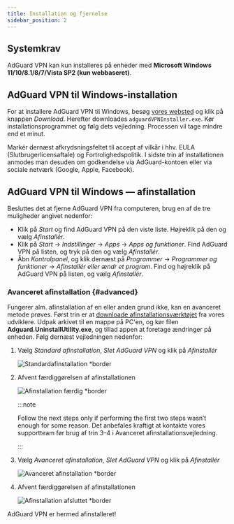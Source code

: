 ```yaml
---
title: Installation og fjernelse
sidebar_position: 2
---
```


## Systemkrav

AdGuard VPN kan kun installeres på enheder med **Microsoft Windows 11/10/8.1/8/7/Vista SP2 (kun webbaseret)**.

## AdGuard VPN til Windows-installation

For at installere AdGuard VPN til Windows, besøg [vores websted](https://adguard-vpn.com/welcome.html) og klik på knappen *Download*. Herefter downloades `adguardVPNInstaller.exe`. Kør installationsprogrammet og følg dets vejledning. Processen vil tage mindre end et minut.

Markér dernæst afkrydsningsfeltet til accept af vilkår i hhv. EULA (Slutbrugerlicensaftale) og Fortrolighedspolitik. I sidste trin af installationen anmodes man desuden om godkendelse via AdGuard-kontoen eller via sociale netværk (Google, Apple, Facebook).

## AdGuard VPN til Windows — afinstallation

Besluttes det at fjerne AdGuard VPN fra computeren, brug en af de tre muligheder angivet nedenfor:

- Klik på *Start* og find AdGuard VPN på den viste liste. Højreklik på den og vælg *Afinstallér*.
- Klik på *Start* → *Indstillinger* → *Apps* → *Apps og funktioner*. Find AdGuard VPN på listen, og tryk på den og vælg *Afinstallér*.
- Åbn *Kontrolpanel*, og klik dernæst på *Programmer* → *Programmer og funktioner* → *Afinstallér eller ændr et program*. Find og højreklik på AdGuard VPN på listen, og vælg *Afinstallér*.

### Avanceret afinstallation {#advanced}

Fungerer alm. afinstallation af en eller anden grund ikke, kan en avanceret metode prøves. Først trin er at [downloade afinstallationsværktøjet](https://cdn.adtidy.org/distr/windows/Uninstall_Utility.zip) fra vores udviklere. Udpak arkivet til en mappe på PC'en, og kør filen **Adguard.UninstallUtility.exe**, og tillad appen at foretage ændringer på enheden. Følg dernæst vejledningen nedenfor:

1. Vælg *Standard afinstallation*, *Slet AdGuard VPN* og klik på *Afinstallér*

    ![Standardafinstallation *border](https://cdn.adguardvpn.com/content/kb/vpn/windows/standard_uninstall.png)

1. Afvent færdiggørelsen af afinstallationen

    ![Afinstallation færdig *border](https://cdn.adguardvpn.com/content/kb/vpn/windows/standard_uninstall_2.png)

    :::note

    Follow the next steps only if performing the first two steps wasn’t enough for some reason. Det anbefales kraftigt at kontakte vores supportteam før brug af trin 3–4 i Avanceret afinstallationsvejledning.

    :::

1. Vælg *Avanceret afinstallation*, *Slet AdGuard VPN* og klik på *Afinstallér*

    ![Avanceret afinstallation *border](https://cdn.adguardvpn.com/content/kb/vpn/windows/advanced_uninstall.png)

1. Afvent færdiggørelsen af afinstallationen

    ![Afinstallation afsluttet *border](https://cdn.adguardvpn.com/content/kb/vpn/windows/advanced_uninstall_2.png)

AdGuard VPN er hermed afinstalleret!
